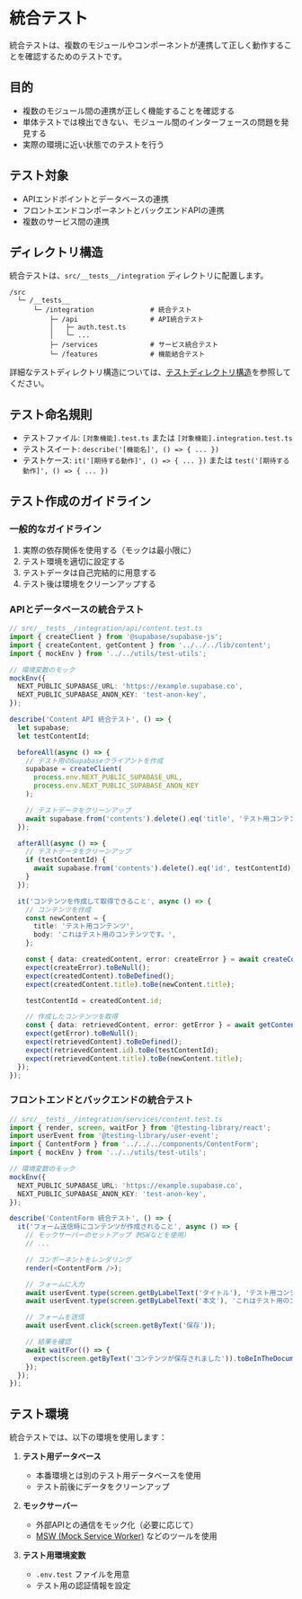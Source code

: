 # 統合テスト

統合テストは、複数のモジュールやコンポーネントが連携して正しく動作することを確認するためのテストです。

## 目的

- 複数のモジュール間の連携が正しく機能することを確認する
- 単体テストでは検出できない、モジュール間のインターフェースの問題を発見する
- 実際の環境に近い状態でのテストを行う

## テスト対象

- APIエンドポイントとデータベースの連携
- フロントエンドコンポーネントとバックエンドAPIの連携
- 複数のサービス間の連携

## ディレクトリ構造

統合テストは、`src/__tests__/integration` ディレクトリに配置します。

```
/src
  └─ /__tests__
      └─ /integration              # 統合テスト
          ├─ /api                  # API統合テスト
          │   ├─ auth.test.ts
          │   └─ ...
          ├─ /services             # サービス統合テスト
          └─ /features             # 機能結合テスト
```

詳細なテストディレクトリ構造については、[テストディレクトリ構造](../2_test_structure.md)を参照してください。

## テスト命名規則

- テストファイル: `[対象機能].test.ts` または `[対象機能].integration.test.ts`
- テストスイート: `describe('[機能名]', () => { ... })`
- テストケース: `it('[期待する動作]', () => { ... })` または `test('[期待する動作]', () => { ... })`

## テスト作成のガイドライン

### 一般的なガイドライン

1. 実際の依存関係を使用する（モックは最小限に）
2. テスト環境を適切に設定する
3. テストデータは自己完結的に用意する
4. テスト後は環境をクリーンアップする

### APIとデータベースの統合テスト

```typescript
// src/__tests__/integration/api/content.test.ts
import { createClient } from '@supabase/supabase-js';
import { createContent, getContent } from '../../../lib/content';
import { mockEnv } from '../../utils/test-utils';

// 環境変数のモック
mockEnv({
  NEXT_PUBLIC_SUPABASE_URL: 'https://example.supabase.co',
  NEXT_PUBLIC_SUPABASE_ANON_KEY: 'test-anon-key',
});

describe('Content API 統合テスト', () => {
  let supabase;
  let testContentId;

  beforeAll(async () => {
    // テスト用のSupabaseクライアントを作成
    supabase = createClient(
      process.env.NEXT_PUBLIC_SUPABASE_URL,
      process.env.NEXT_PUBLIC_SUPABASE_ANON_KEY
    );

    // テストデータをクリーンアップ
    await supabase.from('contents').delete().eq('title', 'テスト用コンテンツ');
  });

  afterAll(async () => {
    // テストデータをクリーンアップ
    if (testContentId) {
      await supabase.from('contents').delete().eq('id', testContentId);
    }
  });

  it('コンテンツを作成して取得できること', async () => {
    // コンテンツを作成
    const newContent = {
      title: 'テスト用コンテンツ',
      body: 'これはテスト用のコンテンツです。',
    };

    const { data: createdContent, error: createError } = await createContent(newContent);
    expect(createError).toBeNull();
    expect(createdContent).toBeDefined();
    expect(createdContent.title).toBe(newContent.title);

    testContentId = createdContent.id;

    // 作成したコンテンツを取得
    const { data: retrievedContent, error: getError } = await getContent(testContentId);
    expect(getError).toBeNull();
    expect(retrievedContent).toBeDefined();
    expect(retrievedContent.id).toBe(testContentId);
    expect(retrievedContent.title).toBe(newContent.title);
  });
});
```

### フロントエンドとバックエンドの統合テスト

```typescript
// src/__tests__/integration/services/content.test.ts
import { render, screen, waitFor } from '@testing-library/react';
import userEvent from '@testing-library/user-event';
import { ContentForm } from '../../../components/ContentForm';
import { mockEnv } from '../../utils/test-utils';

// 環境変数のモック
mockEnv({
  NEXT_PUBLIC_SUPABASE_URL: 'https://example.supabase.co',
  NEXT_PUBLIC_SUPABASE_ANON_KEY: 'test-anon-key',
});

describe('ContentForm 統合テスト', () => {
  it('フォーム送信時にコンテンツが作成されること', async () => {
    // モックサーバーのセットアップ（MSWなどを使用）
    // ...

    // コンポーネントをレンダリング
    render(<ContentForm />);

    // フォームに入力
    await userEvent.type(screen.getByLabelText('タイトル'), 'テスト用コンテンツ');
    await userEvent.type(screen.getByLabelText('本文'), 'これはテスト用のコンテンツです。');

    // フォームを送信
    await userEvent.click(screen.getByText('保存'));

    // 結果を確認
    await waitFor(() => {
      expect(screen.getByText('コンテンツが保存されました')).toBeInTheDocument();
    });
  });
});
```

## テスト環境

統合テストでは、以下の環境を使用します：

1. **テスト用データベース**
   - 本番環境とは別のテスト用データベースを使用
   - テスト前後にデータをクリーンアップ

2. **モックサーバー**
   - 外部APIとの通信をモック化（必要に応じて）
   - [MSW (Mock Service Worker)](https://mswjs.io/) などのツールを使用

3. **テスト用環境変数**
   - `.env.test` ファイルを用意
   - テスト用の認証情報を設定